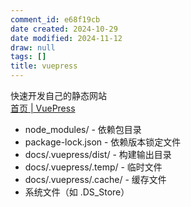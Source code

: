 ```yaml
---
comment_id: e68f19cb
date created: 2024-10-29
date modified: 2024-11-12
draw: null
tags: []
title: vuepress
---
```

快速开发自己的静态网站  
[首页 | VuePress](https://vuepress.github.io/zh/)

- node_modules/ - 依赖包目录
- package-lock.json - 依赖版本锁定文件
- docs/.vuepress/dist/ - 构建输出目录
- docs/.vuepress/.temp/ - 临时文件
- docs/.vuepress/.cache/ - 缓存文件
- 系统文件（如 .DS_Store）
